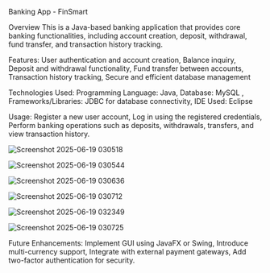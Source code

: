Banking App - FinSmart

Overview
This is a Java-based banking application that provides core banking functionalities, including account creation, deposit, withdrawal, fund transfer, and transaction history tracking.


Features:
User authentication and account creation,
Balance inquiry,
Deposit and withdrawal functionality,
Fund transfer between accounts,
Transaction history tracking,
Secure and efficient database management

Technologies Used:
Programming Language: Java,
Database: MySQL ,
Frameworks/Libraries: JDBC for database connectivity,
IDE Used: Eclipse


Usage:
Register a new user account,
Log in using the registered credentials,
Perform banking operations such as deposits, withdrawals, transfers, and view transaction history.

![Screenshot 2025-06-19 030518](https://github.com/user-attachments/assets/ad6abb03-8ea5-4b85-a664-e05e59978b83)

![Screenshot 2025-06-19 030544](https://github.com/user-attachments/assets/21f244a6-fc4e-4a10-a7e9-ab96276a7684)

![Screenshot 2025-06-19 030636](https://github.com/user-attachments/assets/429b996f-36a4-48bd-8915-6e73b5e0045b)

![Screenshot 2025-06-19 030712](https://github.com/user-attachments/assets/6e9d6cb2-efdd-4ccb-80e2-016a5235d5e5)

![Screenshot 2025-06-19 032349](https://github.com/user-attachments/assets/fee3533e-80d6-439d-9ac7-f06b8bce080b)

![Screenshot 2025-06-19 030725](https://github.com/user-attachments/assets/17149e0c-cf32-4ab1-833a-e65489e0ff47)


Future Enhancements:
Implement GUI using JavaFX or Swing,
Introduce multi-currency support,
Integrate with external payment gateways,
Add two-factor authentication for security.
